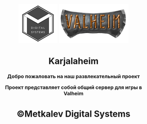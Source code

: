 <div align="center">
<img src="https://github.com/Metkalev-Digital-Systems/Karjalaheim/blob/main/MDS.png" alt="img"/>
  <img src="https://github.com/Metkalev-Digital-Systems/Karjalaheim/blob/main/Valheim.png" alt="img"/>
  <h1>Karjalaheim</h1>
<h3>
  <p>Добро пожаловать на наш развлекательный проект</p>
  <p>Проект представляет собой общий сервер для игры в Valheim</p>
</h3>

  <h1>©️Metkalev Digital Systems </h1>
</div>
